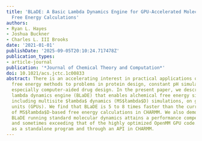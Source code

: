 ```yaml
---
title: 'BLaDE: A Basic Lambda Dynamics Engine for GPU-Accelerated Molecular Dynamics
  Free Energy Calculations'
authors:
- Ryan L. Hayes
- Joshua Buckner
- Charles L. III Brooks
date: '2021-01-01'
publishDate: '2025-09-05T20:10:24.717478Z'
publication_types:
- article-journal
publication: '*Journal of Chemical Theory and Computation*'
doi: 10.1021/acs.jctc.1c00833
abstract: There is an accelerating interest in practical applications of alchemical
  free energy methods to problems in protein design, constant pH simulations, and
  especially computer-aided drug design. In the present paper, we describe a basic
  lambda dynamics engine (BLaDE) that enables alchemical free energy simulations,
  including multisite $łambda$ dynamics (MS$łambda$D) simulations, on graphical processor
  units (GPUs). We find that BLaDE is 5 to 8 times faster than the current GPU implementation
  of MS$łambda$D-based free energy calculations in CHARMM. We also demonstrate that
  BLaDE running standard molecular dynamics attains a performance competitive with
  and sometimes exceeding that of the highly optimized OpenMM GPU code. BLaDE is available
  as a standalone program and through an API in CHARMM.
---
```

